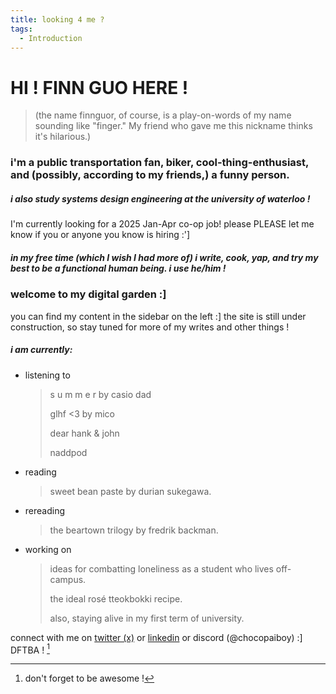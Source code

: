 ```yaml
---
title: looking 4 me ?
tags:
  - Introduction
---
```

# HI ! FINN GUO HERE !

> (the name finnguor, of course, is a play-on-words of my name sounding like "finger." My friend who gave me this nickname thinks it's hilarious.)
### i'm a public transportation fan, biker, cool-thing-enthusiast, and (possibly, according to my friends,) a funny person. 

##### i also study systems design engineering at the university of waterloo !

I'm currently looking for a 2025 Jan-Apr co-op job! please PLEASE let me know if you or anyone you know is hiring :']
##### in my free time (which I wish I had more of) i write, cook, yap, and try my best to be a functional human being. i use he/him !
### welcome to my digital garden :]

you can find my content in the sidebar on the left :] the site is still under construction, so stay tuned for more of my writes and other things !
##### i am currently:
- listening to 
	> s u m m e r by casio dad
	> 
	> glhf <3 by mico
	> 
	> dear hank & john
	> 
	> naddpod
- reading 
	> sweet bean paste by durian sukegawa.
+ rereading
	> the beartown trilogy by fredrik backman.
- working on 
	> ideas for combatting loneliness as a student who lives off-campus.
	> 
	> the ideal rosé tteokbokki recipe.
	> 
	> also, staying alive in my first term of university.
	
connect with me on [twitter (x)](https://x.com/finnguor) or [linkedin](https://www.linkedin.com/in/finn-guo-1bba89205/) or discord (@chocopaiboy) :] DFTBA ! [^1]

[^1]: don't forget to be awesome !